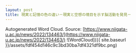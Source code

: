 ```yaml
---
layout: post
title: 現実と記憶の色の違い－現実と空想の境目を示す脳活動を発見－
---
```

Autogenerated Word Cloud.
Source\: [https://www.niigata-u.ac.jp/news/2022/134463/](https://www.niigata-u.ac.jp/news/2022/134463/)
![WordCloud]({{ site.baseurl }}/assets/fdf454d146c9c3bd30ba7df4321df9bc.png)
